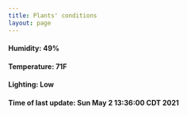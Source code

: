 ```yaml
---
title: Plants' conditions
layout: page
---
```



#### Humidity: 49%
#### Temperature: 71F
#### Lighting: Low
#### Time of last update: Sun May  2 13:36:00 CDT 2021

